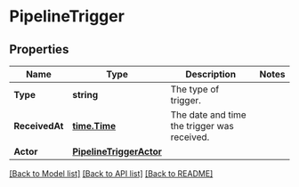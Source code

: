 # PipelineTrigger

## Properties

Name | Type | Description | Notes
------------ | ------------- | ------------- | -------------
**Type** | **string** | The type of trigger. | 
**ReceivedAt** | [**time.Time**](time.Time.md) | The date and time the trigger was received. | 
**Actor** | [**PipelineTriggerActor**](Pipeline_trigger_actor.md) |  | 

[[Back to Model list]](../README.md#documentation-for-models) [[Back to API list]](../README.md#documentation-for-api-endpoints) [[Back to README]](../README.md)


